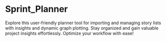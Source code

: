 # Sprint_Planner
Explore this user-friendly planner tool for importing and managing story lists with insights and dynamic graph plotting. Stay organized and gain valuable project insights effortlessly. Optimize your workflow with ease!

